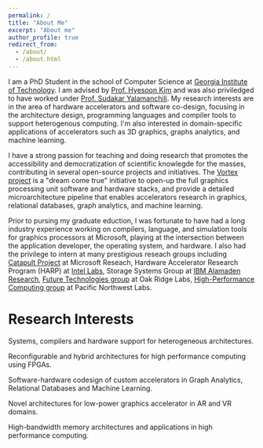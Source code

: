 ```yaml
---
permalink: /
title: "About Me"
excerpt: "About me"
author_profile: true
redirect_from: 
  - /about/
  - /about.html
---
```


I am a PhD Student in the school of Computer Science at [Georgia Institute of Technology](https://www.cc.gatech.edu/).
I am advised by [Prof. Hyesoon Kim](https://www.cc.gatech.edu/fac/hyesoon) and was also priviledged to have worked under [Prof. Sudakar Yalamanchili](https://www.microarch.org/sudha.html). My research interests are in the area of hardware accelerators and software co-design, focusing in the architecture design, programming languages and compiler tools to support heterogenous computing. I'm also interested in domain-specific applications of accelerators such as 3D graphics, graphs analytics, and machine learning. 

I have a strong passion for teaching and doing research that promotes the accessibility and democratization of scientific knowlegde for the masses, contributing in several open-source projects and initiatives. The [Vortex project](https://vortex.cc.gatech.edu/) is a "dream come true" initiative to open-up the full graphics processing unit software and hardware stacks, and provide a detailed microarchitecture pipeline that enables accelerators research in graphics, relational databases, graph analytics, and machine learning.

Prior to pursing my graduate eduction, I was fortunate to have had a long industry experience working on compilers, language, and simulation tools for graphics processors at Microsoft, playing at the intersection between the application developer, the operating system, and hardware. I also had the privilege to intern at many prestigious reseach groups including [Catapult Project](https://www.microsoft.com/en-us/research/project/project-catapult/) at Microsoft Reseach, Hardware Accelerator Research Program (HARP) at [Intel Labs](https://www.intel.com/content/www/us/en/research/overview.html), Storage Systems Group at [IBM Alamaden Research](https://research.ibm.com/labs/almaden/), [Future Technologies group](https://www.ornl.gov/group/ft) at Oak Ridge Labs, [High-Performance Computing group](https://www.pnnl.gov/high-performance-computing) at Pacific Northwest Labs.

Research Interests
======

Systems, compilers and hardware support for heterogeneous architectures.

Reconfigurable and hybrid architectures for high performance computing using FPGAs.

Software-hardware codesign of custom accelerators in Graph Analytics, Relational Databases and Machine Learning.

Novel architectures for low-power graphics accelerator in AR and VR domains.

High-bandwidth memory architectures and applications in high performance computing.